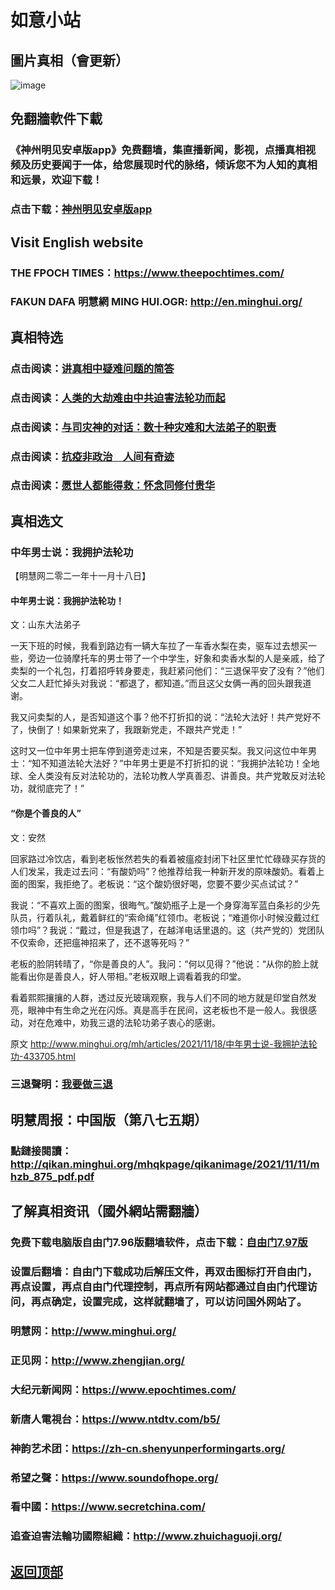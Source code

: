 # 如意小站

## 圖片真相（會更新）

![image](https://user-images.githubusercontent.com/79625284/142408205-af6e1e0f-5e50-4d12-a1fa-24ae11d693e6.png)

## 免翻牆軟件下載

### 《神州明见安卓版app》免费翻墙，集直播新闻，影视，点播真相视频及历史要闻于一体，给您展现时代的脉络，倾诉您不为人知的真相和远景，欢迎下载！

### 点击下载：[神州明见安卓版app](https://github.com/pinhe91/tuiguang/files/7240768/_5.1.zip)

## Visit English website

### THE FPOCH TIMES：https://www.theepochtimes.com/

### FAKUN DAFA 明慧網 MING HUI.OGR: http://en.minghui.org/

## 真相特选

### 点击阅读：[讲真相中疑难问题的简答](https://github.com/pinhe91/jcxw3/tree/main)

### 点击阅读：[人类的大劫难由中共迫害法轮功而起](https://github.com/pinhe91/jcxw4/tree/main) 

### 点击阅读：[与司灾神的对话：数十种灾难和大法弟子的职责](https://github.com/pinhe91/jcxw1/tree/main) 

### 点击阅读：[抗疫非政治　人间有奇迹](https://github.com/pinhe91/jcxw2/tree/main) 

### 点击阅读：[愿世人都能得救：怀念同修付贵华](https://github.com/pinhe91/jcxw5/tree/main)

## 真相选文

### 中年男士说：我拥护法轮功

【明慧网二零二一年十一月十八日】

#### 中年男士说：我拥护法轮功！

文：山东大法弟子

一天下班的时候，我看到路边有一辆大车拉了一车香水梨在卖，驱车过去想买一些，旁边一位骑摩托车的男士带了一个中学生，好象和卖香水梨的人是亲戚，给了卖梨的一个礼包，打着招呼转身要走，我赶紧问他们：“三退保平安了没有？”他们父女二人赶忙掉头对我说：“都退了，都知道。”而且这父女俩一再的回头跟我道谢。

我又问卖梨的人，是否知道这个事？他不打折扣的说：“法轮大法好！共产党好不了，快倒了！如果新党来了，我跟新党走，不跟共产党走！”

这时又一位中年男士把车停到道旁走过来，不知是否要买梨。我又问这位中年男士：“知不知道法轮大法好？”中年男士更是不打折扣的说：“我拥护法轮功！全地球、全人类没有反对法轮功的，法轮功教人学真善忍、讲善良。共产党敢反对法轮功，就彻底完了！”

#### “你是个善良的人”

文：安然

回家路过冷饮店，看到老板怅然若失的看着被瘟疫封闭下社区里忙忙碌碌买存货的人们发呆，我走过去问：“有酸奶吗”？他推荐给我一种新开发的原味酸奶。看着上面的图案，我拒绝了。老板说：“这个酸奶很好喝，您要不要少买点试试？”

我说：“不喜欢上面的图案，很晦气。”酸奶瓶子上是一个身穿海军蓝白条衫的少先队员，行着队礼，戴着鲜红的“索命绳”红领巾。老板说；“难道你小时候没戴过红领巾吗”？我说：“戴过，但是我退了，在越洋电话里退的。这（共产党的）党团队不仅索命，还把瘟神招来了，还不退等死吗？”

老板的脸阴转晴了，“你是善良的人”。我问：“何以见得？”他说：“从你的脸上就能看出你是善良人，好人带相。”老板双眼上调看着我的印堂。

看着熙熙攘攘的人群，透过反光玻璃观察，我与人们不同的地方就是印堂自然发亮，眼神中有生命之光在闪烁。真是高手在民间，这老板也不是一般人。我很感动，对在危难中，劝我三退的法轮功弟子衷心的感谢。

原文 http://www.minghui.org/mh/articles/2021/11/18/中年男士说-我拥护法轮功-433705.html

### 三退聲明：[我要做三退](http://tuidang.ddns.net/)

## 明慧周报：中国版（第八七五期）

### 點鏈接閱讀：http://qikan.minghui.org/mhqkpage/qikanimage/2021/11/11/mhzb_875_pdf.pdf

## 了解真相资讯（國外網站需翻牆）

### 免费下载电脑版自由门7.96版翻墙软件，点击下载：[自由门7.97版](https://github.com/pinhe91/tuiguang/files/6839679/fg797r.zip)

### 设置后翻墙：自由门下载成功后解压文件，再双击图标打开自由门，再点设置，再点自由门代理控制，再点所有网站都通过自由门代理访问，再点确定，设置完成，这样就翻墙了，可以访问国外网站了。

### 明慧网：http://www.minghui.org/

### 正见网：http://www.zhengjian.org/

### 大纪元新闻网：https://www.epochtimes.com/

### 新唐人電視台：https://www.ntdtv.com/b5/

### 神韵艺术团：https://zh-cn.shenyunperformingarts.org/

### 希望之聲：https://www.soundofhope.org/

### 看中國：https://www.secretchina.com/

### 追查迫害法輪功國際組織：http://www.zhuichaguoji.org/

## [返回顶部](https://git.io/Js3EY)
